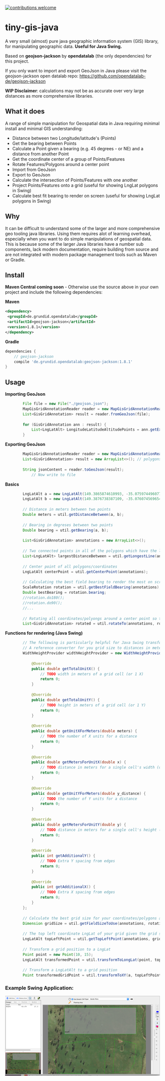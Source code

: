 [![contributions welcome](https://img.shields.io/badge/contributions-welcome-brightgreen.svg?style=flat)](https://github.com/dwyl/esta/issues)

# tiny-gis-java
A very small (almost) pure java geographic information system (GIS) library, for manipulating geographic data.
**Useful for Java Swing.**

Based on **geojson-jackson** by **opendatalab** (the only dependencies) for this project.

If you only want to import and export GeoJson in Java please visit the geojson-jackson open datalab repo:
https://github.com/opendatalab-de/geojson-jackson

**WIP Disclaimer**: calculations may not be as accurate over very large distances as more comprehensive libraries.

## What it does
A range of simple manipulation for Geospatial data in Java requiring minimal install and minimal GIS understanding:
- Distance between two Longitude/latitude's (Points)
- Get the bearing between Points
- Calculate a Point given a bearing (e.g. 45 degrees - or NE) and a distance from another Point
- Get the coordinate center of a group of Points/Features
- Rotate Features/Polygons around a center point 
- Import from GeoJson
- Export to GeoJson
- Calculate the intersection of Points/Features with one another
- Project Points/Features onto a grid (useful for showing LngLat polygons in Swing)
- Calculate best fit bearing to render on screen (useful for showing LngLat polygons in Swing)

## Why
It can be difficult to understand some of the larger and more comprehensive geo tooling java libraries. 
Using them requires alot of learning overhead, especially when you want to do simple manipulations of geospatial data.
This is because some of the larger Java libraries have a number sub components, lack modern documentation, require building from source and are not integrated with modern package management tools such as Maven or Gradle.

## Install

**Maven Central coming soon** - Otherwise use the source above in your own project and include the following dependencies:

**Maven**
```xml
<dependency>
 <groupId>de.grundid.opendatalab</groupId>
 <artifactId>geojson-jackson</artifactId>
 <version>1.8.1</version>
</dependency>
```

**Gradle**
```groovy
dependencies {
    // geojson-jackson
    compile 'de.grundid.opendatalab:geojson-jackson:1.8.1'
}
```

## Usage
**Importing GeoJson**
```java
		File file = new File("./geojson.json");
		MapGisGridAnnotationReader reader = new MapGisGridAnnotationReader();
		List<GisGridAnnotation> result = reader.fromGeoJson(file);

		for (GisGridAnnotation ann : result) {
			List<LngLatAlt> LongitudeLatitudeAltitudePoints = ann.getExteriorRing();
		}
```

**Exporting GeoJson**
```java
		MapGisGridAnnotationReader reader = new MapGisGridAnnotationReader();
		List<GisGridAnnotation> result = new ArrayList<>(); // polygons

		String jsonContent = reader.toGeoJson(result);
    		// Now write to file
```

**Basics**
```java
		LngLatAlt a = new LngLatAlt(149.3865874610993, -35.07597449607705);
		LngLatAlt b = new LngLatAlt(149.3876738387109, -35.07607456965434);
		
		// Distance in meters between two points
		Double meters = util.getDistanceBetween(a, b);
		
		// Bearing in degreses between two points
		Double bearing = util.getBearing(a, b);
		
		List<GisGridAnnotation> annotations = new ArrayList<>();
		
		// Two connected points in all of the polygons which have the longest edge
		List<LngLatAlt> largestDistanceBetween = util.getLongestLine(annotations);
		
		// Center point of all polygons/coordinates
		LngLatAlt centerPoint = util.getCenterPoint(annotations);
		
		// Calculating the best field bearing to render the most on screen
		ScaleRotation rotation = util.getBestFieldBearing(annotations);
		Double bestBearing = rotation.bearing;
		//rotation.do180();
		//rotation.do90();
		//...
		
		// Rotating all coordinates/polyongs around a center point so that best bearing is now in line with N
		List<GisGridAnnotation> rotated = util.rotateTo(annotations, rotation, RotationType.NORTH);
```

**Functions for rendering (Java Swing)**
```java
		// The following is particularly helpful for Java Swing transformations and rendering coordinates on screen
		// A reference converter for you grid size to distances in meters and vice versa (USED BELOW)
		WidthHeightProvider widthHeightProvider = new WidthHeightProvider() {

			@Override
			public double getTotalUnitX() {
				// TODO width in meters of a grid cell (or 1 X)
				return 0;
			}

			@Override
			public double getTotalUnitY() {
				// TODO height in meters of a grid cell (or 1 Y)
				return 0;
			}

			@Override
			public double getUnitXForMeters(double meters) {
				// TODO the number of X units for a distance
				return 0;
			}

			@Override
			public double getMetersForUnitX(double x) {
				// TODO distance in meters for a single cell's width (or 1 X) in the grid
				return 0;
			}

			@Override
			public double getUnitYForMeters(double y_distance) {
				// TODO the number of Y units for a distance
				return 0;
			}

			@Override
			public double getMetersForUnitY(double y) {
				// TODO distance in meters for a single cell's height (or 1 Y) in the grid
				return 0;
			}

			@Override
			public int getAdditionalY() {
				// TODO Extra Y spacing from edges
				return 0;
			}

			@Override
			public int getAdditionalX() {
				// TODO Extra X spacing from edges
				return 0;
			}
		};
		
		// Calculate the best grid size for your coordinates/polygons and their bearing
		Dimension gridSize = util.getFieldSizeToUse(annotations, rotation, widthHeightProvider);
		
		// The top left coordinate LngLat of your grid given the grid size, and other parameters
		LngLatAlt topLeftPoint = util.getTopLeftPoint(annotations, gridSize, rotation, widthHeightProvider);
		
		// Transform a grid position to a LngLat
		Point point = new Point(10, 15);
		LngLatAlt transformedPoint = util.transformToLongLat(point, topLeftPoint, gridSize, rotation, widthHeightProvider);
		
		// Transform a LngLatAlt to a grid position
		Point transformedGridPoint = util.transformToXY(a, topLeftPoint, gridSize, rotation, widthHeightProvider);
 ```

### Example Swing Application:
![alt text](example.png)

